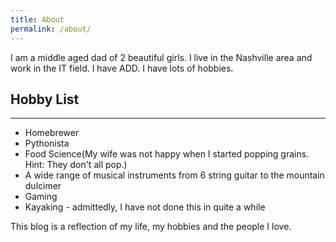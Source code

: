 ```yaml
---
title: About
permalink: /about/
---
```


I am a middle aged dad of 2 beautiful girls.
I live in the Nashville area and work in the IT field.
I have ADD.
I have lots of hobbies.

## Hobby List
-------------

  * Homebrewer
  * Pythonista
  * Food Science(My wife was not happy when I started popping grains. Hint: They don't all pop.)
  * A wide range of musical instruments from 6 string guitar to the mountain dulcimer
  * Gaming
  * Kayaking - admittedly, I have not done this in quite a while

This blog is a reflection of my life, my hobbies and the people I love.
